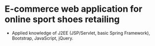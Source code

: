 # E-commerce web application for online sport shoes retailing
* Applied knowledge of J2EE (JSP/Servlet, basic Spring Framework), Bootstrap, JavaScript, jQuery.
